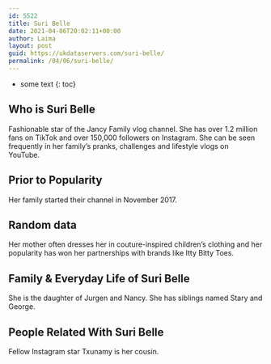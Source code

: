 ```yaml
---
id: 5522
title: Suri Belle
date: 2021-04-06T20:02:11+00:00
author: Laima
layout: post
guid: https://ukdataservers.com/suri-belle/
permalink: /04/06/suri-belle/
---
```


* some text
{: toc}


## Who is Suri Belle
                  
                  
                  
Fashionable star of the Jancy Family vlog channel. She has over 1.2 million fans on TikTok and over 150,000 followers on Instagram. She can be seen frequently in her family&#8217;s pranks, challenges and lifestyle vlogs on YouTube. 
                  
              
            
              
            
                
                
                
## Prior to Popularity
                  
                  
                  
Her family started their channel in November 2017.
                  
              
            
              
            
                
                
                
## Random data
                  
                  
                  
Her mother often dresses her in couture-inspired children&#8217;s clothing and her popularity has won her partnerships with brands like Itty Bitty Toes.
                  
              
            
              
            
                
                
                
## Family & Everyday Life of Suri Belle
                  
                  
                  
She is the daughter of Jurgen and Nancy. She has siblings named Stary and George. 
                  
              
            
              
            
                
                
                
## People Related With Suri Belle
                  
                  
                  
Fellow Instagram star Txunamy is her cousin. 
                  
              
            
              
            
                
              
            
              
              
            
            
              
            
          
          
          